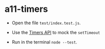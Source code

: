 # a11-timers

- Open the file `test/index.test.js`.

- Use the [Timers API](https://nodejs.org/api/test.html#timers) to mock the `setTimeout`

- Run in the terminal `node --test`.
